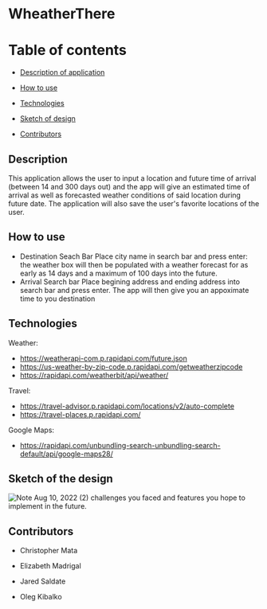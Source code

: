 # WheatherThere

# Table of contents

- [Description of application](#description)

- [How to use](#how-to-use)

- [Technologies](#technologies)

- [Sketch of design](#sketch-of-the-design)

- [Contributors](#contributors)

## Description

This application allows the user to input a location and future time of arrival (between 14 and 300 days out) and the app will give an estimated time of arrival as well as forecasted weather conditions of said location during future date. The application will also save the user's favorite locations of the user.

## How to use

- Destination Seach Bar
  Place city name in search bar and press enter: the weather box will then be populated with a weather forecast for as early as 14 days and a maximum of 100 days into the future.
- Arrival Search bar
  Place begining address and ending address into search bar and press enter. The app will then give you an appoximate time to you destination

## Technologies

Weather:

- https://weatherapi-com.p.rapidapi.com/future.json
- https://us-weather-by-zip-code.p.rapidapi.com/getweatherzipcode
- https://rapidapi.com/weatherbit/api/weather/

Travel:

- https://travel-advisor.p.rapidapi.com/locations/v2/auto-complete
- https://travel-places.p.rapidapi.com/

Google Maps:

- https://rapidapi.com/unbundling-search-unbundling-search-default/api/google-maps28/

## Sketch of the design

![Note Aug 10, 2022 (2)](https://user-images.githubusercontent.com/108028584/184062236-8fc0d845-b351-420b-b166-f9e23cbb1bba.jpg)
challenges you faced and features you hope to implement in the future.

## Contributors

- Christopher Mata

- Elizabeth Madrigal

- Jared Saldate

- Oleg Kibalko
